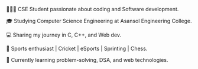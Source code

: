 👩🏻‍💻 CSE Student passionate about coding and Software development.

🎓 Studying Computer Science Engineering at Asansol Engineering College.

💻 Sharing my journey in C, C++, and Web dev.

🏅 Sports enthusiast | Cricket | eSports | Sprinting | Chess.

🌱 Currently learning problem-solving, DSA, and web technologies.

<!---
debojyoti264/debojyoti264 is a ✨ special ✨ repository because its `README.md` (this file) appears on your GitHub profile.
You can click the Preview link to take a look at your changes.
--->
